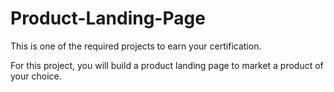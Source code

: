 # Product-Landing-Page

This is one of the required projects to earn your certification.

For this project, you will build a product landing page to market a product of your choice.

